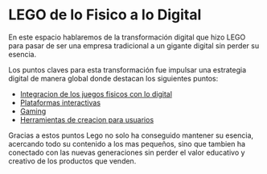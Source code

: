 # LEGO de lo Fisico a lo Digital
En este espacio hablaremos de la transformación digital que hizo LEGO para pasar de ser una empresa tradicional a un gigante digital sin perder su esencia.

Los puntos claves para esta transformación fue impulsar una estrategia digital de manera global donde destacan los siguientes puntos:
- [Integracion de los juegos fisicos con lo digital](https://github.com/FranFalcon94/LEGO-de-fisico-a-digital/blob/eaef2300536080d51991f1fc2b10a3d76406e3df/Plataformas%20Interactivas.md)
- [Plataformas interactivas](https://github.com/FranFalcon94/LEGO-de-fisico-a-digital/blob/9806e06bf63116384105726f5598a96a55127ecd/Plataformas%20Interactivas.md) 
- [Gaming](https://franfalcon94.github.io/Gaming/)
- [Herramientas de creacion para usuarios](https://franfalcon94.github.io/Creacion-de-usuario/)

Gracias a estos puntos Lego no solo ha conseguido mantener su esencia, acercando todo su contenido a los mas pequeños, sino que tambien ha conectado con las nuevas generaciones sin perder el valor educativo y creativo de los productos que venden.
